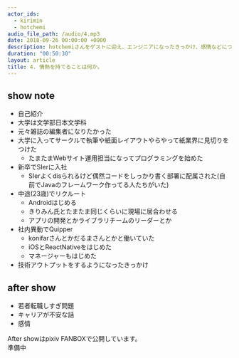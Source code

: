 ```yaml
---
actor_ids:
  - kirimin
  - hotchemi
audio_file_path: /audio/4.mp3
date: 2018-09-26 00:00:00 +0900
description: hotchemiさんをゲストに迎え、エンジニアになったきっかけ、感情などについて話しました。
duration: "00:50:30"
layout: article
title: 4. 情熱を持てることは何か。
---
```


## show note
- 自己紹介
- 大学は文学部日本文学科
- 元々雑誌の編集者になりたかった
- 大学に入ってサークルで執筆や紙面レイアウトやらやって紙業界に見切りをつけた
  - たまたまWebサイト運用担当になってプログラミングを始めた
- 新卒でSIerに入社
  - SIerよくdisられるけど偶然コードをしっかり書く部署に配属された(自前でJavaのフレームワーク作ってる人たちがいた)
- 中途(23歳)でリクルート
  - Androidはじめる
  - きりみん氏とたまたま同じくらいに現場に居合わせる
  - アプリの開発とかライブラリチームのリーダーとか
- 社内異動でQuipper
  - konifarさんとかだるまさんとかと働いていた
  - iOSとReactNativeをはじめた
  - マネージャーもはじめた
- 技術アウトプットをするようになったきっかけ

## after show
- 若者転職しすぎ問題
- キャリアが不安な話
- 感情

After showはpixiv FANBOXで公開しています。  
準備中
